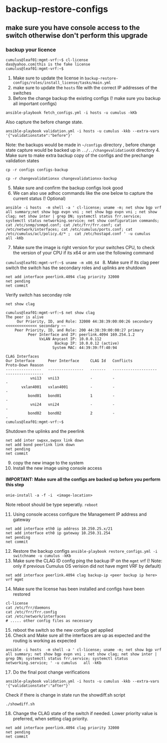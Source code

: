 # backup-restore-configs

## make sure you have console access to the switch otherwise don't perform this upgrade
### backup your licence 
```
cumulus@leaf01:mgmt-vrf:~$ cl-license
das@yahoo.com|this is the fake license
cumulus@leaf01:mgmt-vrf:~$

```
1. Make sure to update the license in  `backup-restore-configs/roles/install_license/tasks/main.yml` 
2. make sure to update the `hosts` file with the correct IP addresses of the switches 
3. Before the change backup the existing configs (! make sure you backup all important configs)

`ansible-playbook fetch_configs.yml -i hosts -u cumulus -kKb`

Also capture the before change state. 

`ansible-playbook validation.yml -i hosts -u cumulus -kkb --extra-vars '{"validationstate":"before"}'`

Note: the backups would be made in `~/configs` directory , before change state capture would be backed up in `../../changevalidationXX` directory 
4. Make sure to make extra backup copy of the configs and the prechange validation states 

`cp -r configs configs-backup` 

`cp -r changevalidationxx changevalidationxx-backup` 

5. Make sure and confirm the backup configs look good 
6. We can also use adhoc commands like the one below to capture the current status  (! Optional)

`ansible -i hosts  -m shell -a ' cl-license; uname -m; net show bgp vrf all summary;net show bgp evpn vni ; net show bgp evpn vni ; net show clag; net show inter | grep DN; systemctl status frr.service; systemctl status networking.service; net show configuration commands; cat /etc/snmp/snmpd.conf; cat /etc/frr/frr.conf; cat /etc/network/interfaces; cat /etc/cumulus/ports.conf; cat  /etc/cumulus/acl/policy.d/* ;  cat /etc/hostapd.conf ' -u cumulus   all -kKb` 

7. Make sure the image is right version for your switches CPU, to check the version of your CPU if its x64 or arm use the following command

`cumulus@leaf01:mgmt-vrf:~$ uname -m
x86_64
` 
8. Make sure if its clag peer switch the switch has the secondary roles and uplinks are shutdown

```
net add interface peerlink.4094 clag priority 32000  
net pending 
net commit 
``` 

Verify switch has seconday role 

`net show clag` 

```
cumulus@leaf01:mgmt-vrf:~$ net show clag
The peer is alive
     Our Priority, ID, and Role: 32000 44:38:39:00:00:26 secondary   <<<<<<<<<<<<<< secondary ~~
    Peer Priority, ID, and Role: 200 44:38:39:00:00:27 primary
          Peer Interface and IP: peerlink.4094 169.254.1.2
               VxLAN Anycast IP: 10.0.0.112
                      Backup IP: 10.0.0.12 (active)
                     System MAC: 44:39:39:ff:40:94

CLAG Interfaces
Our Interface      Peer Interface     CLAG Id   Conflicts              Proto-Down Reason
----------------   ----------------   -------   --------------------   -----------------
           vni13   vni13              -         -                      -
       vxlan4001   vxlan4001          -         -                      -
          bond01   bond01             1         -                      -
           vni24   vni24              -         -                      -
          bond02   bond02             2         -                      -
cumulus@leaf01:mgmt-vrf:~$

```

Shutdown the uplinks and the peerlink

```
net add inter swpxx,swpxx link down
net add bond peerlink link down
net pending 
net commit 
```
9. copy the new image to the system 
10. Install the new image using console access 

#### IMPORTANT: Make sure all the configs are backed up before you perform this step

`onie-install -a -f -i  <image-location>`

Note reboot should be type seperatly. 
`reboot`

11. Using console access configure the Management IP address and gateway 

```
net add interface eth0 ip address 10.250.25.x/21
net add interface eth0 ip gateway 10.250.31.254
net pending 
net commit 
```

12. Restore the backup configs 
`ansible-playbook restore_configs.yml -i switchname -u cumulus -kKb`
13. Make sure the CLAG ID config ping the backup IP on the `mgmt` vrf  (! Note: only if previous Cumulus OS verision did not have mgmt VRF by default)

```
net add interface peerlink.4094 clag backup-ip <peer backup ip here> vrf mgmt
```

14. Make sure the license has been installed and configs have been restored 
```
cl-license 
cat /etc/frr/daemons
cat /etc/frr/frr.config 
cat /etc/network/interfaces 
# ..... other config files as necessary 
``` 
15. reboot the switch so the new configs get applied 
16. Check and Make sure all the interfaces are up as expected and the routing is working as expected 

`ansible -i hosts  -m shell -a ' cl-license; uname -m; net show bgp vrf all summary; net show bgp evpn vni ; net show clag; net show inter | grep DN; systemctl status frr.service; systemctl status networking.service; ' -u cumulus   all -kKb` 

17. Do the final post change verifications 

`ansible-playbook validation.yml -i hosts -u cumulus -kkb --extra-vars '{"validationstate":"after"}'`

Check if there is change in state run the showdiff.sh script 

`./showdiff.sh` 


18. Change the CLAG state of the switch if needed. Lower priority value is preferred, when setting clag priority. 
```
net add interface peerlink.4094 clag priority 32000  
net pending 
net commit 
``` 


